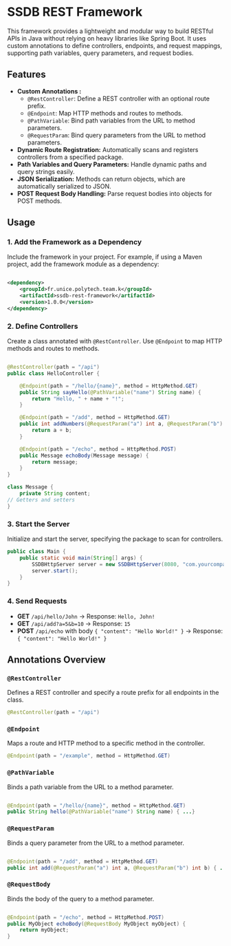 # SSDB REST Framework

This framework provides a lightweight and modular way to build RESTful APIs in Java without relying on heavy libraries
like Spring Boot. It uses custom annotations to define controllers, endpoints, and request mappings, supporting path
variables, query parameters, and request bodies.

## Features

- **Custom Annotations :**
    - `@RestController`: Define a REST controller with an optional route prefix.
    - `@Endpoint`: Map HTTP methods and routes to methods.
    - `@PathVariable`: Bind path variables from the URL to method parameters.
    - `@RequestParam`: Bind query parameters from the URL to method parameters.
- **Dynamic Route Registration:** Automatically scans and registers controllers from a specified package.
- **Path Variables and Query Parameters:** Handle dynamic paths and query strings easily.
- **JSON Serialization:** Methods can return objects, which are automatically serialized to JSON.
- **POST Request Body Handling:** Parse request bodies into objects for POST methods.

## Usage

### 1. Add the Framework as a Dependency

Include the framework in your project. For example, if using a Maven project, add the framework module as a dependency:

```xml

<dependency>
    <groupId>fr.unice.polytech.team.k</groupId>
    <artifactId>ssdb-rest-framework</artifactId>
    <version>1.0.0</version>
</dependency>
```

### 2. Define Controllers

Create a class annotated with `@RestController`. Use `@Endpoint` to map HTTP methods and routes to methods.

```java

@RestController(path = "/api")
public class HelloController {

    @Endpoint(path = "/hello/{name}", method = HttpMethod.GET)
    public String sayHello(@PathVariable("name") String name) {
        return "Hello, " + name + "!";
    }

    @Endpoint(path = "/add", method = HttpMethod.GET)
    public int addNumbers(@RequestParam("a") int a, @RequestParam("b") int b) {
        return a + b;
    }

    @Endpoint(path = "/echo", method = HttpMethod.POST)
    public Message echoBody(Message message) {
        return message;
    }
}

class Message {
    private String content;
// Getters and setters
}
```

### 3. Start the Server

Initialize and start the server, specifying the package to scan for controllers.

```java
public class Main {
    public static void main(String[] args) {
        SSDBHttpServer server = new SSDBHttpServer(8080, "com.yourcompany.api");
        server.start();
    }
}
```

### 4. Send Requests

- **GET** `/api/hello/John` → Response: `Hello, John!`
- **GET** `/api/add?a=5&b=10` → Response: `15`
- **POST** `/api/echo` with body `{ "content": "Hello World!" }` → Response: `{ "content": "Hello World!" }`

## Annotations Overview

### `@RestController`

Defines a REST controller and specify a route prefix for all endpoints in the class.

```java
@RestController(path = "/api")
```

### `@Endpoint`

Maps a route and HTTP method to a specific method in the controller.

```java
@Endpoint(path = "/example", method = HttpMethod.GET)
```

### `@PathVariable`

Binds a path variable from the URL to a method parameter.

```java

@Endpoint(path = "/hello/{name}", method = HttpMethod.GET)
public String hello(@PathVariable("name") String name) { ...}
```

### `@RequestParam`

Binds a query parameter from the URL to a method parameter.

```java

@Endpoint(path = "/add", method = HttpMethod.GET)
public int add(@RequestParam("a") int a, @RequestParam("b") int b) { ...}
```

### `@RequestBody`

Binds the body of the query to a method parameter.

```java

@Endpoint(path = "/echo", method = HttpMethod.POST)
public MyObject echoBody(@RequestBody MyObject myObject) {
    return myObject;
}
```

